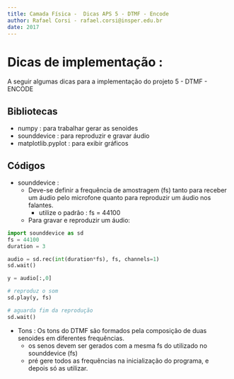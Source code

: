 ```yaml
---
title: Camada Física -  Dicas APS 5 - DTMF - Encode
author: Rafael Corsi - rafael.corsi@insper.edu.br
date: 2017
---
```


# Dicas de implementação :

A seguir algumas dicas para a implementação do projeto 5 - DTMF - ENCODE

## Bibliotecas 

- numpy : para trabalhar gerar as senoides
- sounddevice : para reproduzir e gravar áudio
- matplotlib.pyplot : para exibir gráficos

## Códigos

- sounddevice :
    - Deve-se definir a frequência de amostragem (fs) tanto para receber um áudio pelo microfone quanto para reproduzir um áudio nos falantes. 
        - utilize o padrão : fs = 44100
    - Para gravar e reproduzir um áudio:
    
```python
import sounddevice as sd
fs = 44100
duration = 3

audio = sd.rec(int(duration*fs), fs, channels=1)
sd.wait()

y = audio[:,0]

# reproduz o som
sd.play(y, fs)

# aguarda fim da reprodução
sd.wait()

```

- Tons : Os tons do DTMF são formados pela composição de duas senoides em diferentes frequências.
    - os senos devem ser gerados com a mesma fs do utilizado no sounddevice (fs)
    - pré gere todos as frequências na inicialização do programa, e depois só as utilizar.
    
